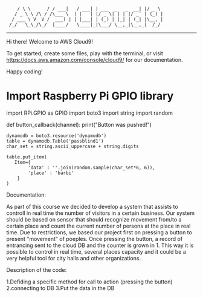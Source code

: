 
        / \ \      / / ___|   / ___| | ___  _   _  __| |/ _ \ 
       / _ \ \ /\ / /\___ \  | |   | |/ _ \| | | |/ _` | (_) |
      / ___ \ V  V /  ___) | | |___| | (_) | |_| | (_| |\__, |
     /_/   \_\_/\_/  |____/   \____|_|\___/ \__,_|\__,_|  /_/ 
 ----------------------------------------------------------------- 


Hi there! Welcome to AWS Cloud9!

To get started, create some files, play with the terminal,
or visit https://docs.aws.amazon.com/console/cloud9/ for our documentation.

Happy coding!

# Import Raspberry Pi GPIO library
import RPi.GPIO as GPIO
import boto3
import string
import random
 
def button_callback(channel):
    print("Button was pushed!")
    
    dynamodb = boto3.resource('dynamodb')
    table = dynamodb.Table('passblind1')
    char_set = string.ascii_uppercase + string.digits
	
    table.put_item(
	   Item={
			'data' : ''.join(random.sample(char_set*6, 6)),
			'place' : 'barbi'
		}
	)
    
    
    
Documentation:

As part of this course we decided to develop a system that assists to controll in real time the number of visitors in a certain business.
Our system should be based on sensor that should recognize movement from/to a certain place and count the current number of persons at the place in real time.
Due to restrictions, we based our project first on pressing a button to present "movement" of poeples.
Once pressing the button, a record of entrancing sent to the cloud DB and the counter is grown in 1.
This way it is possible to control in real time, several places capacity and it could be a very helpful tool for city halls and other organizations.

Description of the code:

1.Defiding a specific method for call to action (pressing the button)
2.connecting to DB
3.Put the data in the DB